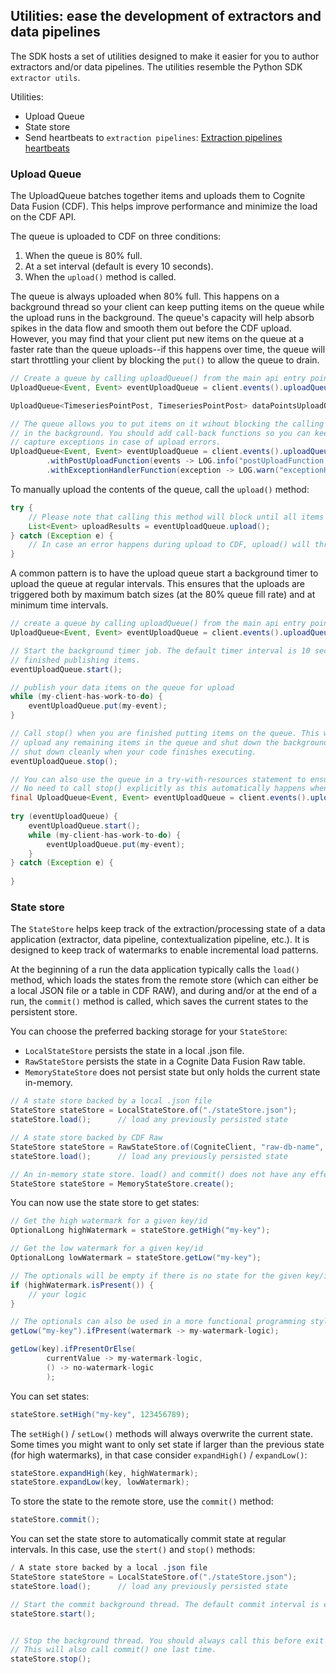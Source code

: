 ## Utilities: ease the development of extractors and data pipelines

The SDK hosts a set of utilities designed to make it easier for you to author extractors and/or data pipelines. The utilities resemble the Python SDK `extractor utils`.

Utilities:
- Upload Queue
- State store
- Send heartbeats to `extraction pipelines`: [Extraction pipelines heartbeats](extraction_pipeline.md#create-extraction-pipeline-runs)

### Upload Queue

The UploadQueue batches together items and uploads them to Cognite Data Fusion (CDF). This helps improve performance and minimize the load on the CDF API.

The queue is uploaded to CDF on three conditions:
1) When the queue is 80% full.
2) At a set interval (default is every 10 seconds).
3) When the `upload()` method is called.

The queue is always uploaded when 80% full. This happens on a background thread so your client can keep putting items on the queue while the upload runs in the background. The queue's capacity will help absorb spikes in the data flow and smooth them out before the CDF upload. However, you may find that your client put new items on the queue at a faster rate than the queue uploads--if this happens over time, the queue will start throttling your client by blocking the `put()` to allow the queue to drain.

```java
// Create a queue by calling uploadQueue() from the main api entry points
UploadQueue<Event, Event> eventUploadQueue = client.events().uploadQueue();

UploadQueue<TimeseriesPointPost, TimeseriesPointPost> dataPointsUploadQueue = client.timeseries().dataPoints().uploadQueue();

// The queue allows you to put items on it wihout blocking the calling thread--the items are uploaded to CDF 
// in the background. You should add call-back functions so you can keep track of successful uploads and
// capture exceptions in case of upload errors.
UploadQueue<Event, Event> eventUploadQueue = client.events().uploadQueue()
        .withPostUploadFunction(events -> LOG.info("postUploadFunction triggered. Uploaded {} items", events.size()))
        .withExceptionHandlerFunction(exception -> LOG.warn("exceptionHandlerFunction triggered: {}", exception.getMessage()));
```

To manually upload the contents of the queue, call the `upload()` method:
```java
try {
    // Please note that calling this method will block until all items in the queue have been uploaded
    List<Event> uploadResults = eventUploadQueue.upload();
} catch (Exception e) {
    // In case an error happens during upload to CDF, upload() will throw an exception
}
```

A common pattern is to have the upload queue start a background timer to upload the queue at regular intervals. This ensures that the uploads are triggered both by maximum batch sizes (at the 80% queue fill rate) and at minimum time intervals.
```java
// create a queue by calling uploadQueue() from the main api entry points
UploadQueue<Event, Event> eventUploadQueue = client.events().uploadQueue();

// Start the background timer job. The default timer interval is 10 seconds. Remember to call stop() when you are
// finished publishing items.
eventUploadQueue.start();

// publish your data items on the queue for upload
while (my-client-has-work-to-do) {
    eventUploadQueue.put(my-event);
}

// Call stop() when you are finished putting items on the queue. This will stop the background timer, 
// upload any remaining items in the queue and shut down the background threads. This allows the JVM to 
// shut down cleanly when your code finishes executing.
eventUploadQueue.stop();

// You can also use the queue in a try-with-resources statement to ensure automatic resource clean-up.
// No need to call stop() explicitly as this automatically happens when the try statement finishes.
final UploadQueue<Event, Event> eventUploadQueue = client.events().uploadQueue(); // the queue variable must be final
        
try (eventUploadQueue) {
    eventUploadQueue.start();
    while (my-client-has-work-to-do) {
        eventUploadQueue.put(my-event);
    }
} catch (Exception e) {
    
}
```

### State store

The `StateStore` helps keep track of the extraction/processing state of a data application (extractor, data pipeline, contextualization pipeline, etc.). It is designed to keep track of watermarks to enable incremental load patterns.

At the beginning of a run the data application typically calls the `load()` method, which loads the states from the remote store (which can either be a local JSON file or a table in CDF RAW), and during and/or at the end of a run, the `commit()` method is called, which saves the current states to the persistent store.

You can choose the preferred backing storage for your `StateStore`:
- `LocalStateStore` persists the state in a local .json file.
- `RawStateStore` persists the state in a Cognite Data Fusion Raw table.
- `MemoryStateStore` does not persist state but only holds the current state in-memory.

```java
// A state store backed by a local .json file
StateStore stateStore = LocalStateStore.of("./stateStore.json");
stateStore.load();      // load any previously persisted state

// A state store backed by CDF Raw
StateStore stateStore = RawStateStore.of(CogniteClient, "raw-db-name", "raw-table-name";
stateStore.load();      // load any previously persisted state

// An in-memory state store. load() and commit() does not have any effect for this store.
StateStore stateStore = MemoryStateStore.create();
```

You can now use the state store to get states:
```java
// Get the high watermark for a given key/id
OptionalLong highWatermark = stateStore.getHigh("my-key");

// Get the low watermark for a given key/id
OptionalLong lowWatermark = stateStore.getLow("my-key");

// The optionals will be empty if there is no state for the given key/id
if (highWatermark.isPresent()) {
    // your logic
}

// The optionals can also be used in a more functional programming style
getLow("my-key").ifPresent(watermark -> my-watermark-logic);

getLow(key).ifPresentOrElse(
        currentValue -> my-watermark-logic,
        () -> no-watermark-logic
        );
```

You can set states:
```java
stateStore.setHigh("my-key", 123456789);
```
The `setHigh()` / `setLow()` methods will always overwrite the current state. Some times you might want to only set state if larger than the previous state (for high watermarks), in that case consider `expandHigh()` / `expandLow()`:
```java
stateStore.expandHigh(key, highWatermark);
stateStore.expandLow(key, lowWatermark);
```

To store the state to the remote store, use the `commit()` method:
```java
stateStore.commit();
```

You can set the state store to automatically commit state at regular intervals. In this case, use the `stert()` and `stop()` methods:
```java
/ A state store backed by a local .json file
StateStore stateStore = LocalStateStore.of("./stateStore.json");
stateStore.load();      // load any previously persisted state

// Start the commit background thread. The default commit interval is every 20 seconds
stateStore.start();


// Stop the background thread. You should always call this before exit for proper cleanup.
// This will also call commit() one last time.
stateStore.stop();
```